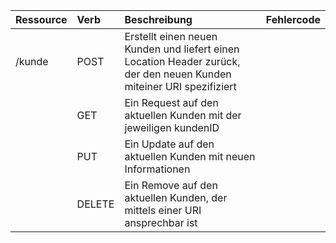 | Ressource     | Verb          | Beschreibung | Fehlercode   |
|:--------------|:--------------|:-------------|:-------------|
| /kunde        | POST          |Erstellt einen neuen Kunden und liefert einen Location Header zurück, der den neuen Kunden miteiner URI spezifiziert|              |
|  | GET | Ein Request auf den aktuellen Kunden mit der jeweiligen kundenID |  |
|  | PUT | Ein Update auf den aktuellen Kunden mit neuen Informationen |  |
|  | DELETE | Ein Remove auf den aktuellen Kunden, der mittels einer URI ansprechbar ist|

